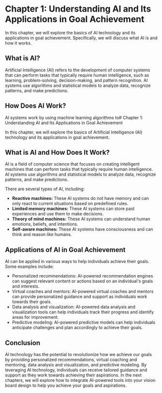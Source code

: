 Chapter 1: Understanding AI and Its Applications in Goal Achievement
====================================================================

In this chapter, we will explore the basics of AI technology and its applications in goal achievement. Specifically, we will discuss what AI is and how it works.

What is AI?
-----------

Artificial Intelligence (AI) refers to the development of computer systems that can perform tasks that typically require human intelligence, such as learning, problem-solving, decision-making, and pattern recognition. AI systems use algorithms and statistical models to analyze data, recognize patterns, and make predictions.

How Does AI Work?
-----------------

AI systems work by using machine learning algorithms to# Chapter 1: Understanding AI and Its Applications in Goal Achievement

In this chapter, we will explore the basics of Artificial Intelligence (AI) technology and its applications in goal achievement.

What is AI and How Does It Work?
--------------------------------

AI is a field of computer science that focuses on creating intelligent machines that can perform tasks that typically require human intelligence. AI systems use algorithms and statistical models to analyze data, recognize patterns, and make predictions.

There are several types of AI, including:

* **Reactive machines:** These AI systems do not have memory and can only react to current situations based on predefined rules.
* **Limited memory machines:** These AI systems can store past experiences and use them to make decisions.
* **Theory of mind machines:** These AI systems can understand human emotions, beliefs, and intentions.
* **Self-aware machines:** These AI systems have consciousness and can think and reason like humans.

Applications of AI in Goal Achievement
--------------------------------------

AI can be applied in various ways to help individuals achieve their goals. Some examples include:

* Personalized recommendations: AI-powered recommendation engines can suggest relevant content or actions based on an individual's goals and interests.
* Virtual coaches and mentors: AI-powered virtual coaches and mentors can provide personalized guidance and support as individuals work towards their goals.
* Data analysis and visualization: AI-powered data analysis and visualization tools can help individuals track their progress and identify areas for improvement.
* Predictive modeling: AI-powered predictive models can help individuals anticipate challenges and plan accordingly to achieve their goals.

Conclusion
----------

AI technology has the potential to revolutionize how we achieve our goals by providing personalized recommendations, virtual coaching and mentoring, data analysis and visualization, and predictive modeling. By leveraging AI technology, individuals can receive tailored guidance and support as they work towards achieving their aspirations. In the next chapters, we will explore how to integrate AI-powered tools into your vision board design to help you achieve your goals and aspirations.
